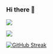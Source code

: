 ### Hi there 👋

![](https://komarev.com/ghpvc/?username=trathailoi&color=green&style=flat-square)

<a target="_blank" href="https://www.linkedin.com/in/trathailoi/">
    <img src="https://img.shields.io/badge/Linkedin-0e76a8?style=for-the-badge&logo=Linkedin&logoColor=white">
</a>

[![GitHub Streak](https://github-readme-streak-stats.herokuapp.com/?user=trathailoi)](https://git.io/streak-stats)

<!--
**trathailoi/trathailoi** is a ✨ _special_ ✨ repository because its `README.md` (this file) appears on your GitHub profile.

Here are some ideas to get you started:

- 🔭 I’m currently working on ...
- 🌱 I’m currently learning ...
- 👯 I’m looking to collaborate on ...
- 🤔 I’m looking for help with ...
- 💬 Ask me about ...
- 📫 How to reach me: ...
- 😄 Pronouns: ...
- ⚡ Fun fact: ...
-->
